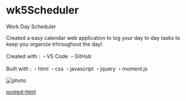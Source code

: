 # wk5Scheduler
Work Day Scheduler

Created a easy calendar web application to log your day to day tasks to keep you organize trhroughout the day!.

Created with :
・VS Code
・GitHub

Built with :
・html
・css
・javascript
・jquery
・moment.js

![photo]()

[posted-html](https://jesse2360.github.io/wk5Scheduler/)